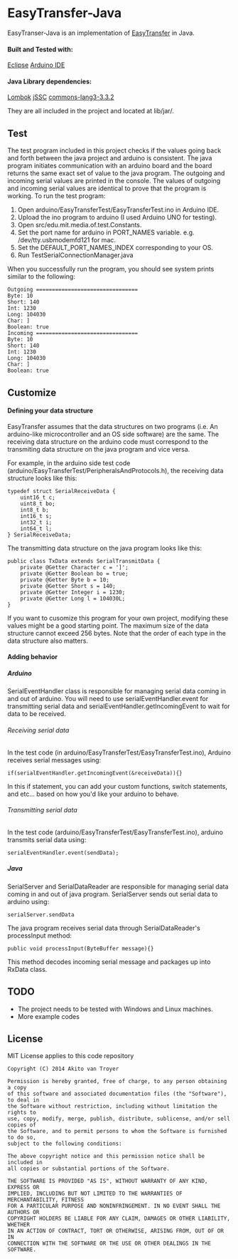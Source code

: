 # EasyTransfer-Java

EasyTranser-Java is an implementation of [EasyTransfer](https://github.com/madsci1016) in Java. 

#### Built and Tested with:
[Eclipse](http://download.eclipse.org/eclipse/downloads/)
[Arduino IDE](http://arduino.cc/en/main/software)
 
#### Java Library dependencies:

[Lombok](http://projectlombok.org/)
[jSSC](https://code.google.com/p/java-simple-serial-connector/)
[commons-lang3-3.3.2](https://commons.apache.org/proper/commons-lang/download_lang.cgi)

They are all included in the project and located at lib/jar/.

## Test

The test program included in this project checks if the values going back and forth between the java project and arduino is consistent. The java program initiates communication with an arduino board and the board returns the same exact set of value to the java program. The outgoing and incoming serial values are printed in the console. The values of outgoing and incoming serial values are identical to prove that the program is working. To run the test program:

1. Open arduino/EasyTransferTest/EasyTransferTest.ino in Arduino IDE.
2. Upload the ino program to arduino (I used Arduino UNO for testing).
3. Open src/edu.mit.media.of.test.Constants. 
4. Set the port name for arduino in PORT_NAMES variable. e.g. /dev/tty.usbmodemfd121 for mac.
5. Set the DEFAULT_PORT_NAMES_INDEX corresponding to your OS. 
6. Run TestSerialConnectionManager.java

When you successfully run the program, you should see system prints similar to the following:

	Outgoing ================================
	Byte: 10
	Short: 140
	Int: 1230
	Long: 104030
	Char: ]
	Boolean: true
	Incoming ================================
	Byte: 10
	Short: 140
	Int: 1230
	Long: 104030
	Char: ]
	Boolean: true

## Customize

#### Defining your data structure
EasyTransfer assumes that the data structures on two programs (i.e. An arduino-like microcontroller and an OS side software) are the same. The receiving data structure on the arduino code must correspond to the transmiting data structure on the java program and vice versa. 

For example, in the arduino side test code (arduino/EasyTransferTest/PeripheralsAndProtocols.h), the receiving data structure looks like this: 

	typedef struct SerialReceiveData {    
    	uint16_t c;
    	uint8_t bo;
    	int8_t b;
    	int16_t s;
    	int32_t i;
    	int64_t l;
	} SerialReceiveData;
	
The transmitting data structure on the java program looks like this: 

	public class TxData extends SerialTransmitData {
		private @Getter Character c = ']';
		private @Getter Boolean bo = true;
		private @Getter Byte b = 10;
		private @Getter Short s = 140;
		private @Getter Integer i = 1230;
		private @Getter Long l = 104030L;
	}

If you want to cusomize this program for your own project, modifying these values might be a good starting point. The maximum size of the data structure cannot exceed 256 bytes. Note that the order of each type in the data structure also matters.

#### Adding behavior 
##### Arduino
SerialEventHandler class is responsible for managing serial data coming in and out of arduino. You will need to use serialEventHandler.event for transmitting serial data and serialEventHandler.getIncomingEvent to wait for data to be received.

###### Receiving serial data
In the test code (in arduino/EasyTransferTest/EasyTransferTest.ino), Arduino receives serial messages using: 

	if(serialEventHandler.getIncomingEvent(&receiveData)){}
	
In this if statement, you can add your custom functions, switch statements, and etc... based on how you'd like your arduino to behave.

###### Transmitting serial data
In the test code (arduino/EasyTransferTest/EasyTransferTest.ino), arduino transmits serial data using:

	serialEventHandler.event(sendData);


##### Java
SerialServer and SerialDataReader are responsible for managing serial data coming in and out of java program. SerialServer sends out serial data to arduino using:

	serialServer.sendData
	
The java program receives serial data through SerialDataReader's processInput method:

	public void processInput(ByteBuffer message){}
	
This method decodes incoming serial message and packages up into RxData class. 
 
## TODO
* The project needs to be tested with Windows and Linux machines.
* More example codes

## License 

MIT License applies to this code repository

    Copyright (C) 2014 Akito van Troyer
        
    Permission is hereby granted, free of charge, to any person obtaining a copy
    of this software and associated documentation files (the "Software"), to deal in
    the Software without restriction, including without limitation the rights to
    use, copy, modify, merge, publish, distribute, sublicense, and/or sell copies of
    the Software, and to permit persons to whom the Software is furnished to do so,
    subject to the following conditions:
    
    The above copyright notice and this permission notice shall be included in
    all copies or substantial portions of the Software.

    THE SOFTWARE IS PROVIDED "AS IS", WITHOUT WARRANTY OF ANY KIND, EXPRESS OR
    IMPLIED, INCLUDING BUT NOT LIMITED TO THE WARRANTIES OF MERCHANTABILITY, FITNESS
    FOR A PARTICULAR PURPOSE AND NONINFRINGEMENT. IN NO EVENT SHALL THE AUTHORS OR
    COPYRIGHT HOLDERS BE LIABLE FOR ANY CLAIM, DAMAGES OR OTHER LIABILITY, WHETHER
    IN AN ACTION OF CONTRACT, TORT OR OTHERWISE, ARISING FROM, OUT OF OR IN
    CONNECTION WITH THE SOFTWARE OR THE USE OR OTHER DEALINGS IN THE SOFTWARE.